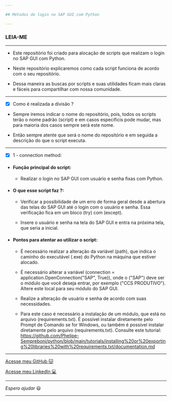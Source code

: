 ```yaml
---

## Métodos de login no SAP GUI com Python

---
```


### LEIA-ME

---

- Este repositório foi criado para alocação de scripts que realizam o login no SAP GUI com Python.

- Neste repositório explicaremos como cada script funciona de acordo com o seu repositório.

- Dessa maneira as buscas por scripts e suas utilidades ficam mais claras e fáceis para compartilhar com nossa comunidade.

---

- [x] Como é realizada a divisão ?

- Sempre iremos indicar o nome do repositório, pois, todos os scripts terão o nome padrão (script) e em casos especificis pode mudar, mas para maioria dos casos sempre será este nome.

- Então sempre atente que será o nome do repositório e em seguida a descrição do que o script executa.

---

- [x] 1 - connection method:

- #### Função principal do script:

  - Realizar o login no SAP GUI com usuário e senha fixas com Python.

- #### O que esse script faz ?:

  - Verificar a possibilidade de um erro de forma geral desde a abertura das telas do SAP GUI até o login com o usuário e senha. Essa verificação fica em um bloco (try) com (except).

  - Insere o usuário e senha na tela do SAP GUI e entra na próxima tela, que seria a inicial.

- #### Pontos para atentar ao utilizar o script:

  - É necessário realizar a alteração da variável (path), que indica o caminho do executável (.exe) do Python na máquina que estiver alocado.

  - É necessário alterar a variável (connection = application.OpenConnection("SAP", True)), onde o ("SAP") deve ser o módulo que você deseja entrar, por exemplo ("CCS PRODUTIVO"). Altere este local para seu módulo do SAP GUI.

  - Realize a alteração de usuário e senha de acordo com suas necessidades.

  - Para este caso é necessário a instalação de um módulo, que está no arquivo (requirements.txt). É possível instalar diretamente pelo Prompt de Comando se for Windows, ou também é possível instalar diretamente pelo arquivo (requirements.txt). Consulte este tutorial: https://github.com/Phelipe-Sempreboni/python/blob/main/tutorials/installing%20or%20exporting%20libraries%20with%20requirements.txt/documentation.md

---

[Acesse meu GitHub :cat:](https://github.com/Phelipe-Sempreboni)

[Acesse meu LinkedIn :computer:](https://www.linkedin.com/in/luiz-phelipe-utiama-sempreboni-319902169/)

---

_Espero ajudar_ :smiley:

---


